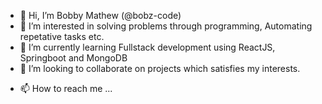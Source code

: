 - 👋 Hi, I’m Bobby Mathew (@bobz-code)
- 👀 I’m interested in solving problems through programming, Automating repetative tasks etc.
- 🌱 I’m currently learning Fullstack development using ReactJS, Springboot and MongoDB
- 💞️ I’m looking to collaborate on projects which satisfies my interests.


<!---
bobz-code/bobz-code is a ✨ special ✨ repository because its `README.md` (this file) appears on your GitHub profile.
You can click the Preview link to take a look at your changes.
--->
- 📫 How to reach me ...
